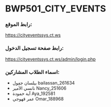 # BWP501_CITY_EVENTS
### رابط الموقع: 
https://cityeventssys.ct.ws
### رابط صفحة تسجيل الدخول: 
https://cityeventssys.ct.ws/admin/login.php
### اسماء الطلاب المشاركين:
- بيلسان جفول bailassan_261634
- نانسي الأمير Nancy_251606
- آية حمودة Aya_192581
- عمر قهوجي Omar_188968

